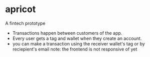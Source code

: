 # apricot
A fintech prototype 
- Transactions happen between customers of the app.
- Every user gets a tag and wallet when they create an account. 
- you can make a transaction using the receiver wallet's tag or by reciepient's email
note: the frontend is not responsive of yet

